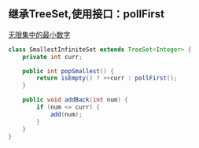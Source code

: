 ## 继承TreeSet,使用接口：pollFirst
[无限集中的最小数字](https://leetcode.cn/problems/smallest-number-in-infinite-set/)
```java
class SmallestInfiniteSet extends TreeSet<Integer> {
	private int curr;

	public int popSmallest() {
		return isEmpty() ? ++curr : pollFirst();
	}

	public void addBack(int num) {
		if (num <= curr) {
			add(num);
		}
	}
}
```
